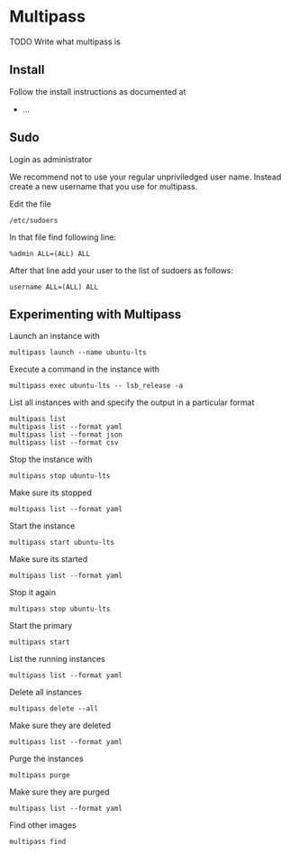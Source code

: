 # Multipass

TODO Write what multipass is

## Install 

Follow the install instructions as documented at

* ...

## Sudo

Login as administrator

We recommend not to use your regular unpriviledged user name. Instead
create a new username that you use for multipass.

Edit the file 

    /etc/sudoers

In that file find following line: 

    %admin ALL=(ALL) ALL 

After that line add your user to the list of sudoers as follows: 

    username ALL=(ALL) ALL
    
    
## Experimenting with Multipass

Launch an instance with 

    multipass launch --name ubuntu-lts

Execute a command in the instance with 

    multipass exec ubuntu-lts -- lsb_release -a

List all instances with and specify the output in a particular format

    multipass list
    multipass list --format yaml
    multipass list --format json
    multipass list --format csv
    
Stop the instance with 
    
    multipass stop ubuntu-lts

Make sure its stopped

    multipass list --format yaml

Start the instance

    multipass start ubuntu-lts

Make sure its started

    multipass list --format yaml

Stop it again

    multipass stop ubuntu-lts

Start the primary

    multipass start 

List the running instances

    multipass list --format yaml

Delete all instances

    multipass delete --all

Make sure they are deleted

    multipass list --format yaml

Purge the instances

    multipass purge

Make sure they are purged

    multipass list --format yaml

Find other images

    multipass find
